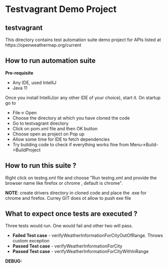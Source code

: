 # Testvagrant Demo Project

<h2>testvagrant</h2>
This directory contains test automation suite demo project for APIs listed at https://openweathermap.org/current

<h2>How to run automation suite</h2>
<p>
<strong>Pre-requisite</strong>
<ul>
<li>Any IDE, used IntelliJ</li>
<li>Java 11</li>
</ul>

Once you install IntelliJ(or any other IDE of your choice), start it. On startup go to
<ul>
<li>File-> Open</li>
<li>Choose the directory at which you have cloned the code</li>
<li>Go to testvagrant directory</li>
<li>Click on pom.xml file and then OK button</li>
<li>Choose open as project on Pop up</li>
<li>Allow some time for IDE to fetch dependencies</li>
<li>Try building code to check if everything works fine from Menu->Build->BuildProject</li>
</ul>

</p>

<h2>How to run this suite ?</h2>
Right click on testng.xml file and choose "Run testng.xml and provide the browser name like firefox or chrome , default is chrome".

**NOTE**: create drivers directory in cloned code and place the .exe for chrome and firefox. Currey GIT does ot allow to push exe file

<h2>What to expect once tests are executed ?</h2>
Three tests would run. One would fail and other two will pass.

<ul>
<li><strong>Failed Test case</strong> - verifyWeatherInformationForCityOutOfRange. Throws custom exception</li>
<li><strong>Passed Test case</strong> - verifyWeatherInformationForCity</li>
<li><strong>Passed Test case</strong> - verifyWeatherInformationForCityWithInRange</li>
</ul>

**DEBUG:**

